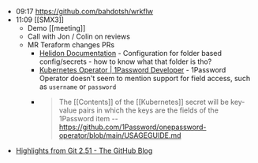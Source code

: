 - 09:17 https://github.com/bahdotsh/wrkflw
- 11:09 [[SMX3]]
	- Demo [[meeting]]
	- Call with Jon / Colin on reviews
	- MR Teraform changes PRs
		- [Helidon Documentation](https://helidon.io/docs/v4/se/config/advanced-configuration) - Configuration for folder based config/secrets - how to know what that folder is tho?
		- [Kubernetes Operator | 1Password Developer](https://developer.1password.com/docs/k8s/operator/) - 1Password Operator doesn't seem to mention support for field access, such as `username` or `password`
		- > The [[Contents]] of the [[Kubernetes]] secret will be key-value pairs in which the keys are the fields of the 1Password item
		  -- https://github.com/1Password/onepassword-operator/blob/main/USAGEGUIDE.md
- [Highlights from Git 2.51 - The GitHub Blog](https://github.blog/open-source/git/highlights-from-git-2-51/)